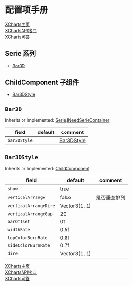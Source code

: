 # 配置项手册

[XCharts主页](https://github.com/XCharts-Team/XCharts)</br>
[XChartsAPI接口](XChartsAPI-ZH.md)</br>
[XCharts问答](XChartsFAQ-ZH.md)

## Serie 系列

- [Bar3D](#Bar3D)

## ChildComponent 子组件

- [Bar3DStyle](#Bar3DStyle)

## `Bar3D`

Inherits or Implemented: [Serie](#Serie),[INeedSerieContainer](#INeedSerieContainer)

|field|default|comment|
|--|--|--|
| `bar3DStyle` | |  [Bar3DStyle](Bar3DStyle)|

## `Bar3DStyle`

Inherits or Implemented: [ChildComponent](#ChildComponent)

|field|default|comment|
|--|--|--|
| `show` |true |  |
| `verticalArrange` |false | 是否垂直排列 |
| `verticalArrangeDire` |Vector3(1, 1) |  |
| `verticalArrangeGap` |20 |  |
| `barOffset` |0f |  |
| `widthRate` |0.5f |  |
| `topColorBurnRate` |0.8f |  |
| `sideColorBurnRate` |0.7f |  |
| `dire` |Vector3(1, 1) |  |

[XCharts主页](https://github.com/XCharts-Team/XCharts)</br>
[XChartsAPI接口](XChartsAPI-ZH.md)</br>
[XCharts问答](XChartsFAQ-ZH.md)
